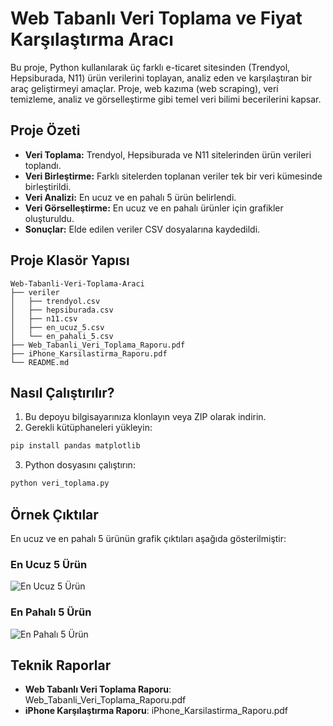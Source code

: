 # Web Tabanlı Veri Toplama ve Fiyat Karşılaştırma Aracı

Bu proje, Python kullanılarak üç farklı e-ticaret sitesinden (Trendyol, Hepsiburada, N11) ürün verilerini toplayan, analiz eden ve karşılaştıran bir araç geliştirmeyi amaçlar. Proje, web kazıma (web scraping), veri temizleme, analiz ve görselleştirme gibi temel veri bilimi becerilerini kapsar.

##  Proje Özeti
- **Veri Toplama:** Trendyol, Hepsiburada ve N11 sitelerinden ürün verileri toplandı.
- **Veri Birleştirme:** Farklı sitelerden toplanan veriler tek bir veri kümesinde birleştirildi.
- **Veri Analizi:** En ucuz ve en pahalı 5 ürün belirlendi.
- **Veri Görselleştirme:** En ucuz ve en pahalı ürünler için grafikler oluşturuldu.
- **Sonuçlar:** Elde edilen veriler CSV dosyalarına kaydedildi.

##  Proje Klasör Yapısı
```
Web-Tabanli-Veri-Toplama-Araci
├── veriler
│   ├── trendyol.csv
│   ├── hepsiburada.csv
│   ├── n11.csv
│   ├── en_ucuz_5.csv
│   └── en_pahali_5.csv
├── Web_Tabanli_Veri_Toplama_Raporu.pdf
├── iPhone_Karsilastirma_Raporu.pdf
└── README.md
```

##  Nasıl Çalıştırılır?
1. Bu depoyu bilgisayarınıza klonlayın veya ZIP olarak indirin.
2. Gerekli kütüphaneleri yükleyin:
```bash
pip install pandas matplotlib
```
3. Python dosyasını çalıştırın:
```bash
python veri_toplama.py
```

##  Örnek Çıktılar
En ucuz ve en pahalı 5 ürünün grafik çıktıları aşağıda gösterilmiştir:

###  En Ucuz 5 Ürün
![En Ucuz 5 Ürün](veriler/en_ucuz_5.png)

###  En Pahalı 5 Ürün
![En Pahalı 5 Ürün](veriler/en_pahali_5.png)

##  Teknik Raporlar
- **Web Tabanlı Veri Toplama Raporu**: Web_Tabanli_Veri_Toplama_Raporu.pdf
- **iPhone Karşılaştırma Raporu**: iPhone_Karsilastirma_Raporu.pdf
